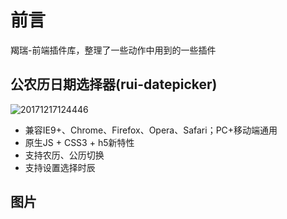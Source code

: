 # 前言
羯瑞-前端插件库，整理了一些动作中用到的一些插件

## 公农历日期选择器(rui-datepicker)
![20171217124446](http://oy1qrdqm7.bkt.clouddn.com/20171217124446.png)
* 兼容IE9+、Chrome、Firefox、Opera、Safari；PC+移动端通用
* 原生JS + CSS3 + h5新特性
* 支持农历、公历切换
* 支持设置选择时辰

## 图片


